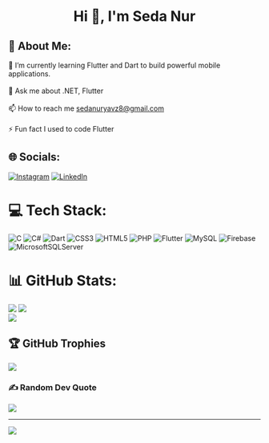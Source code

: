 <h1 align="center">Hi 👋, I'm Seda Nur</h1>


## 💫 About Me:
🌱 I’m currently learning Flutter and Dart to build powerful mobile applications.<br><br>💬 Ask me about .NET, Flutter<br><br>📫 How to reach me sedanuryavz8@gmail.com<br><br>⚡ Fun fact I used to code Flutter

## 🌐 Socials:
[![Instagram](https://img.shields.io/badge/Instagram-%23E4405F.svg?logo=Instagram&logoColor=white)](https://instagram.com/sedanuryavuz_) [![LinkedIn](https://img.shields.io/badge/LinkedIn-%230077B5.svg?logo=linkedin&logoColor=white)](https://linkedin.com/in/sedanuryavuz) 

# 💻 Tech Stack:
![C](https://img.shields.io/badge/c-%2300599C.svg?style=for-the-badge&logo=c&logoColor=white) ![C#](https://img.shields.io/badge/c%23-%23239120.svg?style=for-the-badge&logo=csharp&logoColor=white) ![Dart](https://img.shields.io/badge/dart-%230175C2.svg?style=for-the-badge&logo=dart&logoColor=white) ![CSS3](https://img.shields.io/badge/css3-%231572B6.svg?style=for-the-badge&logo=css3&logoColor=white) ![HTML5](https://img.shields.io/badge/html5-%23E34F26.svg?style=for-the-badge&logo=html5&logoColor=white) ![PHP](https://img.shields.io/badge/php-%23777BB4.svg?style=for-the-badge&logo=php&logoColor=white) ![Flutter](https://img.shields.io/badge/Flutter-%2302569B.svg?style=for-the-badge&logo=Flutter&logoColor=white) ![MySQL](https://img.shields.io/badge/mysql-4479A1.svg?style=for-the-badge&logo=mysql&logoColor=white) ![Firebase](https://img.shields.io/badge/firebase-a08021?style=for-the-badge&logo=firebase&logoColor=ffcd34) ![MicrosoftSQLServer](https://img.shields.io/badge/Microsoft%20SQL%20Server-CC2927?style=for-the-badge&logo=microsoft%20sql%20server&logoColor=white)
# 📊 GitHub Stats:
![](https://github-readme-stats.vercel.app/api?username=sedanuryavuz&theme=dark&hide_border=false&include_all_commits=true&count_private=false)
![](https://github-readme-streak-stats.herokuapp.com/?user=sedanuryavuz&theme=dark&hide_border=false)<br/>
![](https://github-readme-stats.vercel.app/api/top-langs/?username=sedanuryavuz&theme=dark&hide_border=false&include_all_commits=true&count_private=false&layout=compact)

## 🏆 GitHub Trophies
![](https://github-profile-trophy.vercel.app/?username=sedanuryavuz&theme=rose&no-frame=false&no-bg=true&margin-w=4)

### ✍️ Random Dev Quote
![](https://quotes-github-readme.vercel.app/api?type=horizontal&theme=radical)

---
[![](https://visitcount.itsvg.in/api?id=sedanuryavuz&icon=0&color=0)](https://visitcount.itsvg.in)

<!-- Proudly created with GPRM ( https://gprm.itsvg.in ) -->
